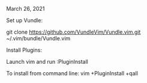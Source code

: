 
March 26, 2021

Set up Vundle:

git clone https://github.com/VundleVim/Vundle.vim.git ~/.vim/bundle/Vundle.vim




Install Plugins:

Launch vim and run :PluginInstall

To install from command line: vim +PluginInstall +qall

